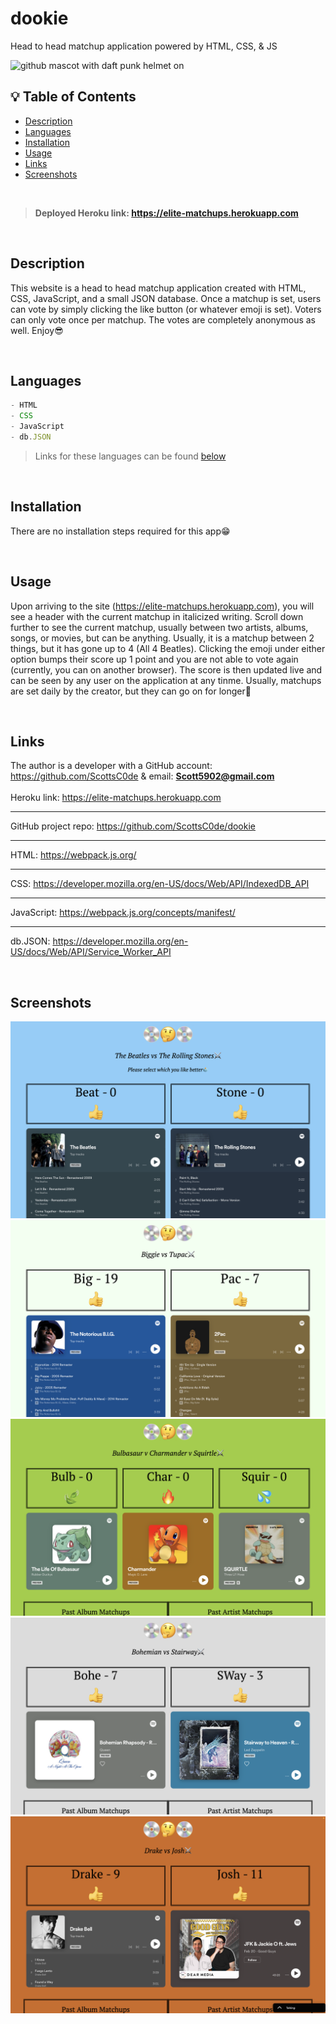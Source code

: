 # dookie
Head to head matchup application powered by HTML, CSS, & JS

<img src="https://octodex.github.com/images/daftpunktocat-thomas.gif" alt="github mascot with daft punk helmet on" width="200"/>

<br>

## 💡 Table of Contents

- [Description](#description-id)
- [Languages](#languages-id)
- [Installation](#installation-id)
- [Usage](#usage-id)
- [Links](#links-id)
- [Screenshots](#screenshots-id)

<br>

> <strong>Deployed Heroku link: https://elite-matchups.herokuapp.com</strong>

<br>

## <a id="description-id"></a>Description
This website is a head to head matchup application created with HTML, CSS, JavaScript, and a small JSON database. Once a matchup is set, users can vote by simply clicking the like button (or whatever emoji is set). Voters can only vote once per matchup. The votes are completely anonymous as well. Enjoy😎

<br>

## <a id="languages-id"></a>Languages

```js
- HTML
- CSS
- JavaScript
- db.JSON
```
> Links for these languages can be found <a href="#links-id">below</a>

<br>

## <a id="installation-id"></a>Installation
There are no installation steps required for this app😁

<br>

## <a id="usage-id"></a>Usage
Upon arriving to the site (https://elite-matchups.herokuapp.com), you will see a header with the current matchup in italicized writing. Scroll down further to see the current matchup, usually between two artists, albums, songs, or movies, but can be anything. Usually, it is a matchup between 2 things, but it has gone up to 4 (All 4 Beatles). Clicking the emoji under either option bumps their score up 1 point and you are not able to vote again (currently, you can on another browser). The score is then updated live and can be seen by any user on the application at any tinme. Usually, matchups are set daily by the creator, but they can go on for longer🤩

<br>

## <a id="links-id"></a>Links
The author is a developer with a GitHub account: https://github.com/ScottsC0de & email: **Scott5902@gmail.com**<br>
<br>
Heroku link: https://elite-matchups.herokuapp.com<hr>
GitHub project repo: https://github.com/ScottsC0de/dookie <hr>
HTML: https://webpack.js.org/<hr>
CSS: https://developer.mozilla.org/en-US/docs/Web/API/IndexedDB_API<hr>
JavaScript: https://webpack.js.org/concepts/manifest/<hr>
db.JSON: https://developer.mozilla.org/en-US/docs/Web/API/Service_Worker_API

<br>

## <a id="screenshots-id"></a>Screenshots
![alt text](img/matchupimg.png)
![alt text](img/bigvpac.png)
![alt text](img/buldvcharvsquirt.png)
![alt text](img/bohevsway.png)
![alt text](img/drakevjosh2.png)

